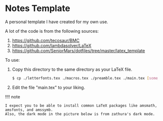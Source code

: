 # Notes Template

A personal template I have created for my own use.

A lot of the code is from the following sources:
1. https://github.com/tecosaur/BMC
2. https://github.com/lambdasolver/LaTeX
3. https://github.com/SeniorMars/dotfiles/tree/master/latex_template


To use:
1. Copy this directory to the same directory as your LaTeX file.

   ```bash
   $ cp ./letterfonts.tex ./macros.tex ./preamble.tex ./main.tex [some_dir]
   ```

2. Edit the file "main.tex" to your liking.


!!!! note

    I expect you to be able to install common LaTeX packages like amsmath, amsfonts, and amssymb.
    Also, the dark mode in the picture below is from zathura's dark mode.
